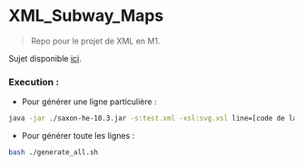 # XML_Subway_Maps

> Repo pour le projet de XML en M1.

Sujet disponible [ici](docs/maps.pdf).


### Execution :
- Pour générer une ligne particulière :
```sh
java -jar ./saxon-he-10.3.jar -s:test.xml -xsl:svg.xsl line=[code de la ligne] -o:out.svg
```
- Pour générer toute les lignes :
```sh
bash ./generate_all.sh
```

